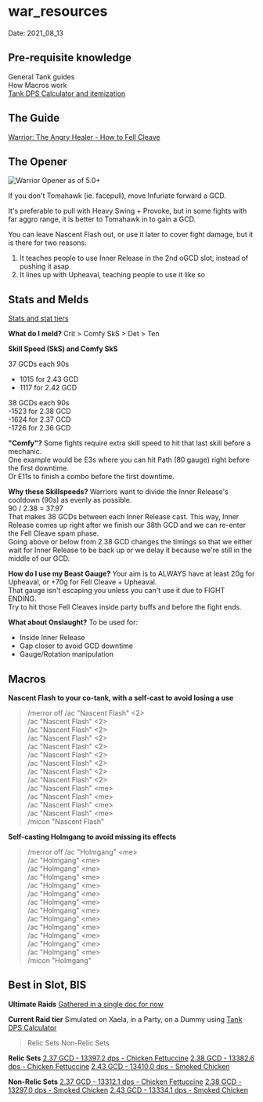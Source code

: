 war_resources
======
Date: 2021_08_13

## Pre-requisite knowledge

General Tank guides <br />
How Macros work <br />
[Tank DPS Calculator and itemization](https://bit.ly/TankDPSCalc520) <br />



## The Guide

[Warrior: The Angry Healer - How to Fell Cleave](http://bit.ly/XIV50WAR) <br />






## The Opener

![Warrior Opener as of 5.0+](https://i.imgur.com/WB2SEtL.png "Warrior Opener")

If you don't Tomahawk (ie. facepull), move Infuriate forward a GCD.

It's preferable to pull with Heavy Swing + Provoke, but in some fights with far aggro range, it is better to Tomahawk in to gain a GCD.

You can leave Nascent Flash out, or use it later to cover fight damage, but it is there for two reasons:
1) It teaches people to use Inner Release in the 2nd oGCD slot, instead of pushing it asap
2) It lines up with Upheaval, teaching people to use it like so





## Stats and Melds

[Stats and stat tiers](http://theoryjerks.akhmorning.com/)

**What do I meld?**
Crit > Comfy SkS > Det > Ten

**Skill Speed (SkS) and Comfy SkS**

37 GCDs each 90s <br />
- 1015 for 2.43 GCD <br />
- 1117 for 2.42 GCD <br />

38 GCDs each 90s <br />
-1523 for 2.38 GCD <br />
-1624 for 2.37 GCD <br />
-1726 for 2.36 GCD <br />

**"Comfy"?**
Some fights require extra skill speed to hit that last skill before a mechanic. <br />
One example would be E3s where you can hit Path (80 gauge) right before the first downtime. <br />
Or E11s to finish a combo before the first downtime. <br />

**Why these Skillspeeds?**
Warriors want to divide the Inner Release's cooldown (90s) as evenly as possible.  <br />
90 / 2.38 = 37.97 <br />
That makes 38 GCDs between each Inner Release cast. This way, Inner Release comes up right after we finish our 38th GCD and we can re-enter the Fell Cleave spam phase. <br />
Going above or below from 2.38 GCD changes the timings so that we either wait for Inner Release to be back up or we delay it because we're still in the middle of our GCD. <br />

**How do I use my Beast Gauge?**
Your aim is to ALWAYS have at least 20g for Upheaval, or +70g for Fell Cleave + Upheaval.  <br />
That gauge isn't escaping you unless you can't use it due to FIGHT ENDING. <br />
Try to hit those Fell Cleaves inside party buffs and before the fight ends. <br />

**What about Onslaught?**
To be used for: <br />
- Inside Inner Release <br />
- Gap closer to avoid GCD downtime <br />
- Gauge/Rotation manipulation <br />





## Macros

**Nascent Flash to your co-tank, with a self-cast to avoid losing a use**
> /merror off
> /ac "Nascent Flash" <2> <br />
> /ac "Nascent Flash" <2> <br />
> /ac "Nascent Flash" <2> <br />
> /ac "Nascent Flash" <2> <br />
> /ac "Nascent Flash" <2> <br />
> /ac "Nascent Flash" <2> <br />
> /ac "Nascent Flash" <2> <br />
> /ac "Nascent Flash" <2> <br />
> /ac "Nascent Flash" <2> <br />
> /ac "Nascent Flash" \<me> <br />
> /ac "Nascent Flash" \<me> <br />
> /ac "Nascent Flash" \<me> <br />
> /ac "Nascent Flash" \<me> <br />
> /micon "Nascent Flash" <br />

**Self-casting Holmgang to avoid missing its effects**
> /merror off
> /ac "Holmgang" \<me> <br />
> /ac "Holmgang" \<me> <br />
> /ac "Holmgang" \<me> <br />
> /ac "Holmgang" \<me> <br />
> /ac "Holmgang" \<me> <br />
> /ac "Holmgang" \<me> <br />
> /ac "Holmgang" \<me> <br />
> /ac "Holmgang" \<me> <br />
> /ac "Holmgang" \<me> <br />
> /ac "Holmgang" \<me> <br />
> /ac "Holmgang" \<me> <br />
> /ac "Holmgang" \<me> <br />
> /ac "Holmgang" \<me> <br />
> /micon "Holmgang"




## Best in Slot, BIS

**Ultimate Raids**
[Gathered in a single doc for now](http://bit.ly/WARultimateBIS)

**Current Raid tier**
Simulated on Xaela, in a Party, on a Dummy using [Tank DPS Calculator](https://bit.ly/TankDPSCalc520)
> Relic Sets
> Non-Relic Sets

**Relic Sets**
[2.37 GCD - 13397.2 dps - Chicken Fettuccine](https://etro.gg/gearset/f344710e-37b1-4c42-a422-76188ab680cf)
[2.38 GCD - 13382.6 dps - Chicken Fettuccine](https://etro.gg/gearset/717a06ac-8373-4490-9834-c5d1c321b0a7)
[2.43 GCD - 13410.0 dps - Smoked Chicken](https://etro.gg/gearset/6b4a9646-3d72-4c85-ae3f-c77e28875389)

**Non-Relic Sets**
[2.37 GCD - 13312.1 dps - Chicken Fettuccine](https://etro.gg/gearset/465c5777-b594-497d-8eac-b45fe2646009)
[2.38 GCD - 13297.0 dps - Smoked Chicken](https://etro.gg/gearset/6e7c6fd5-7618-466c-8284-8c2cc0f611c3)
[2.43 GCD - 13334.1 dps - Smoked Chicken](https://etro.gg/gearset/1f52b3ea-3bab-4a6b-8bfd-8bdcac766d39)

